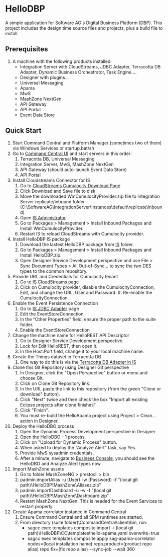 # HelloDBP
A simple application for Software AG's Digital Business Platform (DBP). This project includes the design time source files and projects, plus a build file to install.

## Prerequisites
1. A machine with the following products installed:
    - Integration Server with CloudStreams, JDBC Adapter, Terracotta DB Adapter, Dynamic Business Orchestrator, Task Engine ...
    - Designer with plugins...
    - Universal Messaging
    - Apama
    - MwS
    - MashZone NextGen
    - API Gateway
    - API Portal
    - Event Data Store
  
## Quick Start
1. Start Command Central and Platform Manager (sometimes two of them) via Windows Services or startup.bat/sh
1. Go to [Command Central UI](https://localhost:8091/cce/web/#environment:ALL/t/0) and start servers in this order:
    1. Terracotta DB, Universal Messaging
    1. Integration Server, MwS, MashZone NextGen
    1. API Gateway (should auto-launch Event Data Store)
    1. API Portal
1. Install Cloudstreams Connector for IS
    1. Go to [CloudStreams Cumulocity Download Page](http://techcommunity.softwareag.com/ecosystem/communities/public/webmethods/products/cloudstreams/downloads/Cumulocity/index.html)
    1. Click Download and Save file to disk
    1. Move the downloaded WmCumulocityProvider.zip file to Integration Server replicate/inbound folder (C:\SoftwareAG\IntegrationServer\instances\default\replicate\inbound)
    1. Open [IS Administrator](http://localhost:5555)
    1. Go to Packages > Management > Install Inbound Packages and Install WmCumulocityProvider.
    1. Restart IS to reload CloudStreams with Cumulocity provider.
1. Install HelloDBP IS package
    1. Download the lastest HelloDBP package from [IS](IS) folder.
    1. Go to Packages > Management > Install Inbound Packages and Install HelloDBP.zip.
    1. Open Designer Service Development perspective and use File > Sync Document Types > All Out-of-Sync... to sync the two DES types to the common repository.
1. Provide URL and Credentials for Cumulocity tenant
    1. Go to [IS CloudStreams](http://localhost:5555/WmCloudStreams/) page
    1. Click on Cumulocity provider, disable the CumulocityConnection, Edit, and change the URL, User and Password.
    #. Re-enable the CumulocityConnection.
1. Enable the Event Persistence Connection
    1. Go to [IS JDBC Adapter](http://localhost:5555/WmRoot/adapter-index.dsp?url=%2FWmART%2FListResources.dsp%3FadapterTypeName%3DJDBCAdapter%26dspName%3D.LISTRESOURCES&adapter=JDBCAdapter&text=webMethods+Adapter+for+JDBC&help=true) page
    1. Edit the EventStoreConnection
    1. In the "Other Properties" field, ensure the proper path to the suite folder.
    1. Enable the EventStoreConnection
1. Change the machine name for HelloREST API Descriptor
    1. Go to Designer Service Development perspective.
    1. Lock for Edit HelloREST, then open it.
    1. In the Host:Port field, change it to your local machine name.
1. Create the Things dataset in Terracotta DB
    1. One way to do this is via the [Terracotta DB Adapter in IS](http://localhost:5555/WmRoot/adapter-index.dsp?url=%2FWmART%2FListResources.dsp%3FadapterTypeName%3Dcom.wm.adapter.wmtcdb.TCDBAdapter%26dspName%3D.LISTRESOURCES&adapter=com.wm.adapter.wmtcdb.TCDBAdapter&text=webMethods+Adapter+for+Terracotta+DB&help=true)
1. Clone this Git Repository using Designer Git perspective
    1. In Designer, click the "Open Perspective" button or menu and choose Git.
    1. Click on Clone Git Repository link.
    1. In the URI, paste the link to this repository (from the green "Clone or download" button).
    1. Click "Next" twice and then check the box "Import all existing Eclipse projects after clone finishes"
    1. Click "Finish".
    1. You must re-build the HelloApama project using Project > Clean... action in Designer.
1. Deploy the HelloDBO process
    1. Open the Dynamic Process Development perspective in Designer
    1. Open the HelloDBO - 1 process.
    1. Click on "Upload for Dynamic Process" button.
    1. When asked to deploy the "Analyze Alert" task, say Yes.
    1. Provide MwS sysadmin credentials.
    1. After a minute, navigate to [Business Console](http://localhost:8585/business.console#/), you should see the HelloDBO and Analyze Alert types now.
1. Import MashZone assets
    1. Go to folder MashZoneNG > prestocli > bin
    1. padmin importAlias -u (User) -w (Password) -f "(local git path)\HelloDBP\MashZone\Aliases.zip"
    1. padmin importDashboard -u <User> -w <Password> -f "(local git path)\HelloDBP\MashZone\Dashboard.zip"
    1. Restart MashZone NextGen. This is needed for the Event Services to restart properly.
1. Create Apama correlator instance in Command Central
    1. Ensure Command Central and all SPM runtimes are started.
    1. From directory (suite folder)\CommandCentral\client\bin, run:
        - sagcc exec templates composite import -i (local git path)\HelloDBP\CC\templates\hello-apama.yaml overwrite=true
        - sagcc exec templates composite apply sag-apama-correlator nodes=(local installation name) repo.product=(product repo alias) repo.fix=(fix repo alias) --sync-job --wait 360

